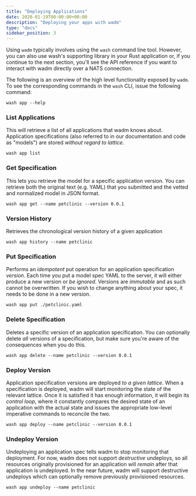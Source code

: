 ```yaml
---
title: "Deploying Applications"
date: 2020-01-19T00:00:00+00:00
description: "Deploying your apps with wadm"
type: "docs"
sidebar_position: 3
---
```


Using `wadm` typically involves using the `wash` command line tool. However, you can also use wash's supporting library in your Rust application or, if you continue to the next section, you'll see the API reference if you want to interact with wadm directly over a NATS connection.

The following is an overview of the high level functionality exposed by `wadm`. To see the corresponding commands in the `wash` CLI, issue the following command:

```
wash app --help
```

### List Applications

This will retrieve a list of all applications that wadm knows about. Application specifications (also referred to in our documentation and code as "models") are stored _without regard to lattice_.

```
wash app list
```

### Get Specification

This lets you retrieve the model for a specific application version. You can retrieve both the original text (e.g. YAML) that you submitted and the vetted and normalized model in JSON format.

```
wash app get --name petclinic --version 0.0.1
```

### Version History

Retrieves the chronological version history of a given application

```
wash app history --name petclinic
```

### Put Specification

Performs an _idempotent_ put operation for an application specification _version_. Each time you put a model spec YAML to the server, it will either produce a new version or _be ignored_. Versions are _immutable_ and as such cannot be overwritten. If you wish to change anything about your spec, it needs to be done in a new version.

```
wash app put ./petclinic.yaml
```

### Delete Specification

Deletes a specific version of an application specification. You can optionally delete _all_ versions of a specification, but make sure you're aware of the consequences when you do this.

```
wash app delete --name petclinic --version 0.0.1
```

### Deploy Version

Application specification versions are deployed _to a given lattice_. When a specification is deployed, wadm will start monitoring the state of the relevant lattice. Once it is satisfied it has enough information, it will begin its _control loop_, where it constantly compares the desired state of an application with the actual state and issues the appropriate low-level imperative commands to reconcile the two.

```
wash app deploy --name petclinic --version 0.0.1
```

### Undeploy Version

Undeploying an application spec tells wadm to stop monitoring that deployment. For now, wadm does not support _destructive_ undeploys, so all resources originally provisioned for an application will _remain_ after that application is undeployed. In the near future, wadm will support destructive undeploys which can optionally remove previously provisioned resources.

```
wash app undeploy --name petclinic
```
